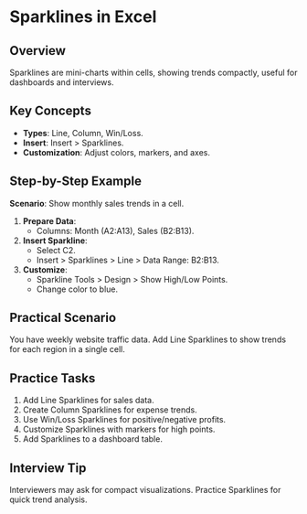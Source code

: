 # Sparklines in Excel

## Overview
Sparklines are mini-charts within cells, showing trends compactly, useful for dashboards and interviews.

## Key Concepts
- **Types**: Line, Column, Win/Loss.
- **Insert**: Insert > Sparklines.
- **Customization**: Adjust colors, markers, and axes.

## Step-by-Step Example
**Scenario**: Show monthly sales trends in a cell.
1. **Prepare Data**:
   - Columns: Month (A2:A13), Sales (B2:B13).
2. **Insert Sparkline**:
   - Select C2.
   - Insert > Sparklines > Line > Data Range: B2:B13.
3. **Customize**:
   - Sparkline Tools > Design > Show High/Low Points.
   - Change color to blue.

## Practical Scenario
You have weekly website traffic data. Add Line Sparklines to show trends for each region in a single cell.

## Practice Tasks
1. Add Line Sparklines for sales data.
2. Create Column Sparklines for expense trends.
3. Use Win/Loss Sparklines for positive/negative profits.
4. Customize Sparklines with markers for high points.
5. Add Sparklines to a dashboard table.

## Interview Tip
Interviewers may ask for compact visualizations. Practice Sparklines for quick trend analysis.